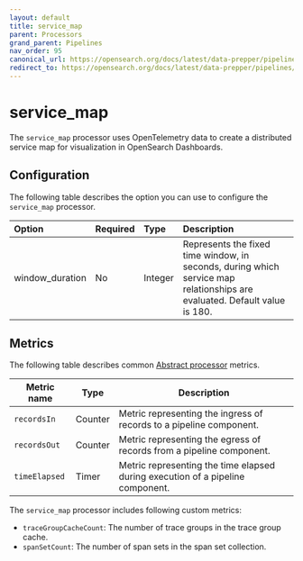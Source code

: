 ```yaml
---
layout: default
title: service_map 
parent: Processors
grand_parent: Pipelines
nav_order: 95
canonical_url: https://opensearch.org/docs/latest/data-prepper/pipelines/configuration/processors/service-map/
redirect_to: https://opensearch.org/docs/latest/data-prepper/pipelines/configuration/processors/service-map/
---
```


# service_map

The `service_map` processor uses OpenTelemetry data to create a distributed service map for visualization in OpenSearch Dashboards. 

## Configuration

The following table describes the option you can use to configure the `service_map` processor.

<!--
This table is autogenerated. Do not edit it.
- name: service_map
- pluginType: processor
- source: https://github.com/opensearch-project/data-prepper/blob/c4455a7785bc2da4358067c217be7085e0bc8d0f/data-prepper-plugins/service-map-stateful/src/main/java/org/opensearch/dataprepper/plugins/processor/ServiceMapProcessorConfig.java
-->

Option | Required | Type | Description
:--- | :--- | :--- | :---
window_duration | No | Integer | Represents the fixed time window, in seconds, during which service map relationships are evaluated. Default value is 180.

<!---## Configuration

Content will be added to this section.--->

## Metrics

The following table describes common [Abstract processor](https://github.com/opensearch-project/data-prepper/blob/main/data-prepper-api/src/main/java/org/opensearch/dataprepper/model/processor/AbstractProcessor.java) metrics.

| Metric name | Type | Description |
| ------------- | ---- | -----------|
| `recordsIn` | Counter | Metric representing the ingress of records to a pipeline component. |
| `recordsOut` | Counter | Metric representing the egress of records from a pipeline component. |
| `timeElapsed` | Timer | Metric representing the time elapsed during execution of a pipeline component. |

The `service_map` processor includes following custom metrics:

* `traceGroupCacheCount`: The number of trace groups in the trace group cache.
* `spanSetCount`: The number of span sets in the span set collection.